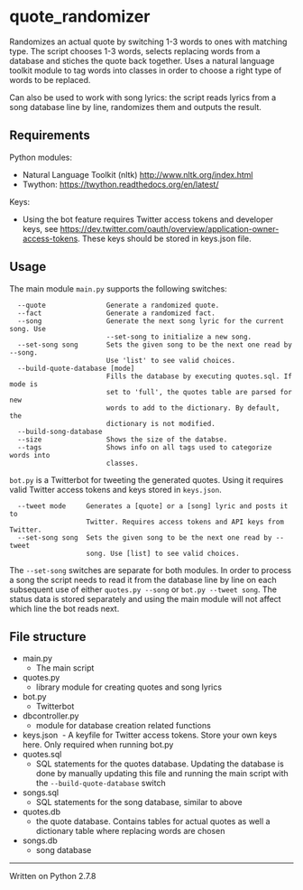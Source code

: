 # quote_randomizer
Randomizes an actual quote by switching 1-3 words to ones with matching type. The script chooses 1-3 words, selects replacing words from a database and stiches the quote back together. Uses a natural language toolkit module to tag words into classes in order to choose a right type of words to be replaced.

Can also be used to work with song lyrics: the script reads lyrics from a song database line
by line, randomizes them and outputs the result. 


## Requirements

Python modules:
 * Natural Language Toolkit (nltk)
     http://www.nltk.org/index.html
 * Twython:
     https://twython.readthedocs.org/en/latest/

Keys:
 * Using the bot feature requires Twitter access tokens and developer keys, see https://dev.twitter.com/oauth/overview/application-owner-access-tokens. These keys should be stored in keys.json file.


## Usage

The main module ```main.py``` supports the following switches:
```
  --quote               Generate a randomized quote.
  --fact                Generate a randomized fact.
  --song                Generate the next song lyric for the current song. Use
                        --set-song to initialize a new song.
  --set-song song       Sets the given song to be the next one read by --song.
                        Use 'list' to see valid choices.
  --build-quote-database [mode]
                        Fills the database by executing quotes.sql. If mode is
                        set to 'full', the quotes table are parsed for new
                        words to add to the dictionary. By default, the
                        dictionary is not modified.
  --build-song-database
  --size                Shows the size of the databse.
  --tags                Shows info on all tags used to categorize words into
                        classes.
```

```bot.py``` is a Twitterbot for tweeting the generated quotes. Using it requires valid Twitter access tokens and keys stored in ```keys.json```. 
```
  --tweet mode     Generates a [quote] or a [song] lyric and posts it to
                   Twitter. Requires access tokens and API keys from Twitter.
  --set-song song  Sets the given song to be the next one read by --tweet
                   song. Use [list] to see valid choices.
```
The ```--set-song``` switches are separate for both modules. In order to process a song the script needs to read it from the database line by line on each subsequent use of either ```quotes.py --song``` or ```bot.py --tweet song```. The status data is stored separately and using the main module will not affect which line the bot reads next.

## File structure
* main.py
  - The main script
* quotes.py
  - library module for creating quotes and song lyrics
* bot.py
  - Twitterbot
* dbcontroller.py
  - module for database creation related functions
* keys.json
  - A keyfile for Twitter access tokens. Store your own keys here. Only required when running bot.py
* quotes.sql
  - SQL statements for the quotes database. Updating the database is done by manually updating this file and running the main script with the ```--build-quote-database``` switch
* songs.sql
  - SQL statements for the song database, similar to above
* quotes.db
  - the quote database. Contains tables for actual quotes as well a dictionary table where replacing words are chosen
* songs.db
  - song database



___
Written on Python 2.7.8

